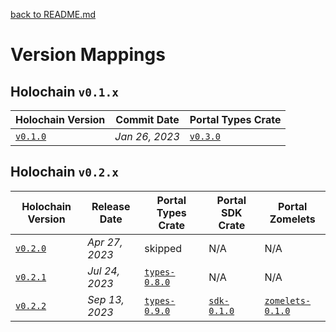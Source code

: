 [back to README.md](../README.md)

# Version Mappings


## Holochain `v0.1.x`

| Holochain Version                                                                                | Commit Date    | Portal Types Crate                                              |
|--------------------------------------------------------------------------------------------------|----------------|-----------------------------------------------------------------|
| [`v0.1.0`](https://github.com/holochain/holochain/tree/41150668b18a57f4dc801a0b3439c1c76e149064) | *Jan 26, 2023* | [`v0.3.0`](https://github.com/holochain/portal-dna/tree/v0.3.0) |


## Holochain `v0.2.x`

| Holochain Version                                                       | Release Date   | Portal Types Crate                                                        | Portal SDK Crate                                                      | Portal Zomelets                                                                 |
|-------------------------------------------------------------------------|----------------|---------------------------------------------------------------------------|-----------------------------------------------------------------------|---------------------------------------------------------------------------------|
| [`v0.2.0`](https://github.com/holochain/holochain/tree/holochain-0.2.0) | *Apr 27, 2023* | skipped                                                                   | N/A                                                                   | N/A                                                                             |
| [`v0.2.1`](https://github.com/holochain/holochain/tree/holochain-0.2.1) | *Jul 24, 2023* | [`types-0.8.0`](https://github.com/holochain/portal-dna/tree/types-0.8.0) | N/A                                                                   | N/A                                                                             |
| [`v0.2.2`](https://github.com/holochain/holochain/tree/holochain-0.2.2) | *Sep 13, 2023* | [`types-0.9.0`](https://github.com/holochain/portal-dna/tree/types-0.9.0) | [`sdk-0.1.0`](https://github.com/holochain/portal-dna/tree/sdk-0.1.0) | [`zomelets-0.1.0`](https://github.com/holochain/portal-dna/tree/zomelets-0.1.0) |
